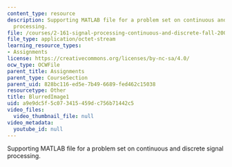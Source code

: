 ```yaml
---
content_type: resource
description: Supporting MATLAB file for a problem set on continuous and discrete signal
  processing.
file: /courses/2-161-signal-processing-continuous-and-discrete-fall-2008/a9e9dc5f5c073415459dc756b71442c5_BlurredImage1.mat
file_type: application/octet-stream
learning_resource_types:
- Assignments
license: https://creativecommons.org/licenses/by-nc-sa/4.0/
ocw_type: OCWFile
parent_title: Assignments
parent_type: CourseSection
parent_uid: 828bc116-ed5e-7b49-6689-fed462c15038
resourcetype: Other
title: BlurredImage1
uid: a9e9dc5f-5c07-3415-459d-c756b71442c5
video_files:
  video_thumbnail_file: null
video_metadata:
  youtube_id: null
---
```

Supporting MATLAB file for a problem set on continuous and discrete signal processing.